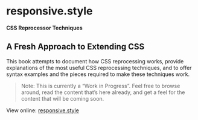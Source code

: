 # responsive.style

**CSS Reprocessor Techniques**

## A Fresh Approach to Extending CSS

This book attempts to document how CSS reprocessing works, provide explanations of the most useful CSS reprocessing techniques, and to offer syntax examples and the pieces required to make these techniques work.

> Note: This is currently a “Work in Progress”. Feel free to browse around, read the content that’s here already, and get a feel for the content that will be coming soon.

View online: [responsive.style](http://responsive.style)